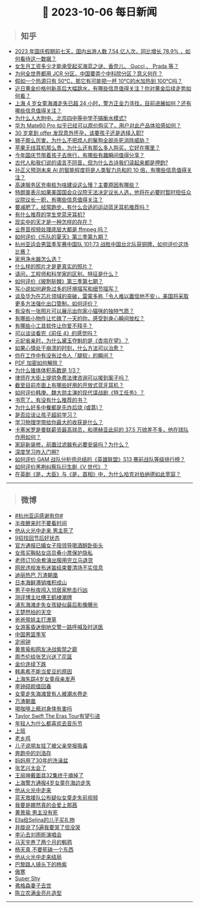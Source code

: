 <h1 align="center">👋 2023-10-06 每日新闻</h1>

> ## 知乎
- [2023 年国庆假期前七天，国内出游人数 7.54 亿人次，同比增长 78.9% ，如何看待这一数据？](https://www.zhihu.com/question/624877517)<br/>
- [女生月工资多少才能承受起买海蓝之谜、香奈儿、 Gucci 、 Prada 等？](https://www.zhihu.com/question/290545785)<br/>
- [为何全世界都用 JCR 分区，中国要弄个中科院分区？意义何在？](https://www.zhihu.com/question/624723439)<br/>
- [假如一个热源只有 50℃，那它有可能把一杯 10℃的水加热到 100℃吗？](https://www.zhihu.com/question/620587796)<br/>
- [近日黄金价格创新高后大幅跳水，有哪些信息值得关注？你对黄金后续走势如何看？](https://www.zhihu.com/question/624867208)<br/>
- [上海 4 岁女童海滩走失已超 24 小时，警方正全力寻找，目前进展如何？还有哪些信息值得关注？](https://www.zhihu.com/question/624858707)<br/>
- [为什么人大附中、北京四中等中学不搞衡水模式?](https://www.zhihu.com/question/624395085)<br/>
- [华为 Mate60 Pro 似乎已经可以原价购买了，用户对此产品体验感如何？](https://www.zhihu.com/question/624680693)<br/>
- [30 岁拿到 offer 发现意外怀孕，该要孩子还是选择入职?](https://www.zhihu.com/question/622558872)<br/>
- [狮子那么厉害，为什么不把烦人的鬣狗全部杀死消除威胁？](https://www.zhihu.com/question/624607807)<br/>
- [苹果无线耳机那么贵，为什么还有那么多人购买，它好在哪里？](https://www.zhihu.com/question/621998657)<br/>
- [今年国庆节带着孩子去旅行，有哪些有趣瞬间值得分享？](https://www.zhihu.com/question/622730107)<br/>
- [古代人和我们说的语言不同音，但为什么古诗我们读起来都是押韵?](https://www.zhihu.com/question/624808607)<br/>
- [孙正义预测未来 AI 的智能程度将是人类智力总和的 10 倍，有哪些信息值得关注？](https://www.zhihu.com/question/624866226)<br/>
- [高速服务区充电桩为啥建设这么慢？主要原因有哪些？](https://www.zhihu.com/question/624646150)<br/>
- [特朗普表示如果美国国会众议院无法决定议长人选，他将在必要时暂时担任众议院议长一职，有哪些信息值得关注？](https://www.zhihu.com/question/624866620)<br/>
- [要减肥了，经常跑步，有什么合适的运动蓝牙耳机推荐吗？](https://www.zhihu.com/question/621839640)<br/>
- [有什么推荐的学生党蓝牙耳机?](https://www.zhihu.com/question/622515572)<br/>
- [现实中的天才是一种怎样的存在？](https://www.zhihu.com/question/268607001)<br/>
- [业界音视频处理底层大都是 ffmpeg 吗？](https://www.zhihu.com/question/316169888)<br/>
- [如何评价《乐队的夏天》第三季第九期？](https://www.zhihu.com/question/624863034)<br/>
- [杭州亚运会男篮季军赛中国队 101:73 战胜中国台北队获铜牌，如何评价这场比赛？](https://www.zhihu.com/question/624879139)<br/>
- [家用净水器怎么选？](https://www.zhihu.com/question/448762463)<br/>
- [什么样的照片才是更真实的照片？](https://www.zhihu.com/question/624517958)<br/>
- [请问，工程师和科学家的区别，特征是什么？](https://www.zhihu.com/question/624591733)<br/>
- [如何评价《披荆斩棘》第三季第七期？](https://www.zhihu.com/question/624862772)<br/>
- [写小说如何避免过多的环境描写和细节描写？](https://www.zhihu.com/question/624741382)<br/>
- [谈及华为在芯片领域的突破，雷蒙多称「令人难以置信地不安」，美国将采取更多方法强化出口管制，如何评价？](https://www.zhihu.com/question/624796612)<br/>
- [有没有一张照片可以展示出你家小猫咪的独特气质？](https://www.zhihu.com/question/613443729)<br/>
- [有哪些小物件让忙碌了一天的你，感受到身心瞬间放松？](https://www.zhihu.com/question/616219740)<br/>
- [有哪些小工具软件让你爱不释手？](https://www.zhihu.com/question/20732735)<br/>
- [可以谈谈看完《前任 4》的感觉吗？](https://www.zhihu.com/question/624491168)<br/>
- [元妃省亲时，为什么黛玉夺魁的是《杏帘在望》？](https://www.zhihu.com/question/624656107)<br/>
- [如果心情处于崩溃的时刻，什么方法可以治愈？](https://www.zhihu.com/question/621312536)<br/>
- [你在工作中有没有过令人「腿软」的瞬间？](https://www.zhihu.com/question/582624863)<br/>
- [PDF 加密如何解除？](https://www.zhihu.com/question/561910147)<br/>
- [为什么锥体体积系数是 1/3？](https://www.zhihu.com/question/624746045)<br/>
- [律师在大街上提供免费法律咨询可以接到案子吗？](https://www.zhihu.com/question/585100519)<br/>
- [截至目前市面上有哪些好用的开放式蓝牙耳机？](https://www.zhihu.com/question/616251434)<br/>
- [如何评价韩庚、魏大勋主演的现代谍战剧《特工任务》？](https://www.zhihu.com/question/622974528)<br/>
- [书荒了，有没有什么推荐的书？](https://www.zhihu.com/question/623571165)<br/>
- [为什么好多中餐都是先炸后烧 (或蒸)？](https://www.zhihu.com/question/624354709)<br/>
- [是否应该让孩子超前学习？](https://www.zhihu.com/question/410326125)<br/>
- [学习物理学带给你最大的收获是什么？](https://www.zhihu.com/question/600336741)<br/>
- [卡塞米罗是曼联薪资最高球员，和德赫亚此前的 37.5 万镑差不多，他在球队作用如何？](https://www.zhihu.com/question/624020492)<br/>
- [家庭新装修，前置过滤器有必要安装吗？为什么？](https://www.zhihu.com/question/598254250)<br/>
- [深度学习咋入门啊?](https://www.zhihu.com/question/624723835)<br/>
- [如何评价 GAM 战队分析师总结的《英雄联盟》S13 赛前战队等级排行榜？](https://www.zhihu.com/question/624724297)<br/>
- [如何评价黑袍纠察队衍生剧《V 世代》？](https://www.zhihu.com/question/624275483)<br/>
- [在英剧《是，大臣》与《是，首相》中，为什么哈克对伯纳德如此宽容？](https://www.zhihu.com/question/624475930)<br/>
---
> ## 微博
- [#杭州亚运感谢有你#](https://s.weibo.com#)<br/>
- [半夜醒来时不要看时间 ](https://s.weibo.com/weibo?q=%23%E5%8D%8A%E5%A4%9C%E9%86%92%E6%9D%A5%E6%97%B6%E4%B8%8D%E8%A6%81%E7%9C%8B%E6%97%B6%E9%97%B4%23&t=31&band_rank=1&Refer=top)<br/>
- [他从火光中走来 男主死了 ](https://s.weibo.com/weibo?q=%E4%BB%96%E4%BB%8E%E7%81%AB%E5%85%89%E4%B8%AD%E8%B5%B0%E6%9D%A5%20%E7%94%B7%E4%B8%BB%E6%AD%BB%E4%BA%86&t=31&band_rank=2&Refer=top)<br/>
- [9招找回节后好状态 ](https://s.weibo.com/weibo?q=%239%E6%8B%9B%E6%89%BE%E5%9B%9E%E8%8A%82%E5%90%8E%E5%A5%BD%E7%8A%B6%E6%80%81%23&t=31&band_rank=3&Refer=top)<br/>
- [官方通报已婚女子陪领导喝酒醉卧街头 ](https://s.weibo.com/weibo?q=%23%E5%AE%98%E6%96%B9%E9%80%9A%E6%8A%A5%E5%B7%B2%E5%A9%9A%E5%A5%B3%E5%AD%90%E9%99%AA%E9%A2%86%E5%AF%BC%E5%96%9D%E9%85%92%E9%86%89%E5%8D%A7%E8%A1%97%E5%A4%B4%23&t=31&band_rank=4&Refer=top)<br/>
- [女孩买胸贴女店员叠小票保护隐私 ](https://s.weibo.com/weibo?q=%23%E5%A5%B3%E5%AD%A9%E4%B9%B0%E8%83%B8%E8%B4%B4%E5%A5%B3%E5%BA%97%E5%91%98%E5%8F%A0%E5%B0%8F%E7%A5%A8%E4%BF%9D%E6%8A%A4%E9%9A%90%E7%A7%81%23&t=31&band_rank=5&Refer=top)<br/>
- [老师订10余套演出服用完立马退货 ](https://s.weibo.com/weibo?q=%23%E8%80%81%E5%B8%88%E8%AE%A210%E4%BD%99%E5%A5%97%E6%BC%94%E5%87%BA%E6%9C%8D%E7%94%A8%E5%AE%8C%E7%AB%8B%E9%A9%AC%E9%80%80%E8%B4%A7%23&t=31&band_rank=6&Refer=top)<br/>
- [网民违规发布迷笛结束要清场不实信息 ](https://s.weibo.com/weibo?q=%23%E7%BD%91%E6%B0%91%E8%BF%9D%E8%A7%84%E5%8F%91%E5%B8%83%E8%BF%B7%E7%AC%9B%E7%BB%93%E6%9D%9F%E8%A6%81%E6%B8%85%E5%9C%BA%E4%B8%8D%E5%AE%9E%E4%BF%A1%E6%81%AF%23&t=31&band_rank=&Refer=top)<br/>
- [迪丽热巴 万渣朝凰 ](https://s.weibo.com/weibo?q=%E8%BF%AA%E4%B8%BD%E7%83%AD%E5%B7%B4%20%E4%B8%87%E6%B8%A3%E6%9C%9D%E5%87%B0&t=31&band_rank=7&Refer=top)<br/>
- [日本海鲜滞销堆积成山 ](https://s.weibo.com/weibo?q=%23%E6%97%A5%E6%9C%AC%E6%B5%B7%E9%B2%9C%E6%BB%9E%E9%94%80%E5%A0%86%E7%A7%AF%E6%88%90%E5%B1%B1%23&t=31&band_rank=8&Refer=top)<br/>
- [男子中秋夜闯入邻居家枪击行凶 ](https://s.weibo.com/weibo?q=%23%E7%94%B7%E5%AD%90%E4%B8%AD%E7%A7%8B%E5%A4%9C%E9%97%AF%E5%85%A5%E9%82%BB%E5%B1%85%E5%AE%B6%E6%9E%AA%E5%87%BB%E8%A1%8C%E5%87%B6%23&t=31&band_rank=9&Refer=top)<br/>
- [测评博主吐槽王鹤棣潮牌 ](https://s.weibo.com/weibo?q=%23%E6%B5%8B%E8%AF%84%E5%8D%9A%E4%B8%BB%E5%90%90%E6%A7%BD%E7%8E%8B%E9%B9%A4%E6%A3%A3%E6%BD%AE%E7%89%8C%23&t=31&band_rank=10&Refer=top)<br/>
- [浦东海滩走失女孩疑似最后影像曝光 ](https://s.weibo.com/weibo?q=%23%E6%B5%A6%E4%B8%9C%E6%B5%B7%E6%BB%A9%E8%B5%B0%E5%A4%B1%E5%A5%B3%E5%AD%A9%E7%96%91%E4%BC%BC%E6%9C%80%E5%90%8E%E5%BD%B1%E5%83%8F%E6%9B%9D%E5%85%89%23&t=31&band_rank=11&Refer=top)<br/>
- [王楚然拍的天空 ](https://s.weibo.com/weibo?q=%23%E7%8E%8B%E6%A5%9A%E7%84%B6%E6%8B%8D%E7%9A%84%E5%A4%A9%E7%A9%BA%23&t=31&band_rank=12&Refer=top)<br/>
- [爸爸带娃主打潦草 ](https://s.weibo.com/weibo?q=%23%E7%88%B8%E7%88%B8%E5%B8%A6%E5%A8%83%E4%B8%BB%E6%89%93%E6%BD%A6%E8%8D%89%23&t=31&band_rank=13&Refer=top)<br/>
- [女游客昏迷倒地交警一路呼喊及时送医 ](https://s.weibo.com/weibo?q=%23%E5%A5%B3%E6%B8%B8%E5%AE%A2%E6%98%8F%E8%BF%B7%E5%80%92%E5%9C%B0%E4%BA%A4%E8%AD%A6%E4%B8%80%E8%B7%AF%E5%91%BC%E5%96%8A%E5%8F%8A%E6%97%B6%E9%80%81%E5%8C%BB%23&t=31&band_rank=14&Refer=top)<br/>
- [中国男篮季军 ](https://s.weibo.com/weibo?q=%23%E4%B8%AD%E5%9B%BD%E7%94%B7%E7%AF%AE%E5%AD%A3%E5%86%9B%23&t=31&band_rank=15&Refer=top)<br/>
- [定闹钟 ](https://s.weibo.com/weibo?q=%E5%AE%9A%E9%97%B9%E9%92%9F&t=31&band_rank=16&Refer=top)<br/>
- [黄景瑜和网友决战紫禁之巅 ](https://s.weibo.com/weibo?q=%E9%BB%84%E6%99%AF%E7%91%9C%E5%92%8C%E7%BD%91%E5%8F%8B%E5%86%B3%E6%88%98%E7%B4%AB%E7%A6%81%E4%B9%8B%E5%B7%85&t=31&band_rank=17&Refer=top)<br/>
- [周杰伦给张艺兴送了花篮 ](https://s.weibo.com/weibo?q=%23%E5%91%A8%E6%9D%B0%E4%BC%A6%E7%BB%99%E5%BC%A0%E8%89%BA%E5%85%B4%E9%80%81%E4%BA%86%E8%8A%B1%E7%AF%AE%23&t=31&band_rank=18&Refer=top)<br/>
- [金价连续下跌 ](https://s.weibo.com/weibo?q=%23%E9%87%91%E4%BB%B7%E8%BF%9E%E7%BB%AD%E4%B8%8B%E8%B7%8C%23&t=31&band_rank=19&Refer=top)<br/>
- [韩素希不能当爱豆的原因 ](https://s.weibo.com/weibo?q=%23%E9%9F%A9%E7%B4%A0%E5%B8%8C%E4%B8%8D%E8%83%BD%E5%BD%93%E7%88%B1%E8%B1%86%E7%9A%84%E5%8E%9F%E5%9B%A0%23&t=31&band_rank=20&Refer=top)<br/>
- [上海失踪4岁女童母亲发声 ](https://s.weibo.com/weibo?q=%23%E4%B8%8A%E6%B5%B7%E5%A4%B1%E8%B8%AA4%E5%B2%81%E5%A5%B3%E7%AB%A5%E6%AF%8D%E4%BA%B2%E5%8F%91%E5%A3%B0%23&t=31&band_rank=21&Refer=top)<br/>
- [李钟硕颜值回春 ](https://s.weibo.com/weibo?q=%E6%9D%8E%E9%92%9F%E7%A1%95%E9%A2%9C%E5%80%BC%E5%9B%9E%E6%98%A5&t=31&band_rank=22&Refer=top)<br/>
- [女童走失海滩曾有人被潮水卷走 ](https://s.weibo.com/weibo?q=%23%E5%A5%B3%E7%AB%A5%E8%B5%B0%E5%A4%B1%E6%B5%B7%E6%BB%A9%E6%9B%BE%E6%9C%89%E4%BA%BA%E8%A2%AB%E6%BD%AE%E6%B0%B4%E5%8D%B7%E8%B5%B0%23&t=31&band_rank=23&Refer=top)<br/>
- [万渣朝凰 ](https://s.weibo.com/weibo?q=%E4%B8%87%E6%B8%A3%E6%9C%9D%E5%87%B0&t=31&band_rank=24&Refer=top)<br/>
- [喝咖啡上瘾对身体有害吗 ](https://s.weibo.com/weibo?q=%23%E5%96%9D%E5%92%96%E5%95%A1%E4%B8%8A%E7%98%BE%E5%AF%B9%E8%BA%AB%E4%BD%93%E6%9C%89%E5%AE%B3%E5%90%97%23&t=31&band_rank=25&Refer=top)<br/>
- [Taylor Swift The Eras Tour有望引进 ](https://s.weibo.com/weibo?q=Taylor%20Swift%20The%20Eras%20Tour%E6%9C%89%E6%9C%9B%E5%BC%95%E8%BF%9B&t=31&band_rank=26&Refer=top)<br/>
- [年轻人为什么都喜欢去音乐节 ](https://s.weibo.com/weibo?q=%23%E5%B9%B4%E8%BD%BB%E4%BA%BA%E4%B8%BA%E4%BB%80%E4%B9%88%E9%83%BD%E5%96%9C%E6%AC%A2%E5%8E%BB%E9%9F%B3%E4%B9%90%E8%8A%82%23&t=31&band_rank=27&Refer=top)<br/>
- [上班 ](https://s.weibo.com/weibo?q=%E4%B8%8A%E7%8F%AD&t=31&band_rank=28&Refer=top)<br/>
- [老乡鸡 ](https://s.weibo.com/weibo?q=%E8%80%81%E4%B9%A1%E9%B8%A1&t=31&band_rank=29&Refer=top)<br/>
- [儿子说朋友挂了被父亲举报吸毒 ](https://s.weibo.com/weibo?q=%23%E5%84%BF%E5%AD%90%E8%AF%B4%E6%9C%8B%E5%8F%8B%E6%8C%82%E4%BA%86%E8%A2%AB%E7%88%B6%E4%BA%B2%E4%B8%BE%E6%8A%A5%E5%90%B8%E6%AF%92%23&t=31&band_rank=30&Refer=top)<br/>
- [奔跑中的刘浩存 ](https://s.weibo.com/weibo?q=%E5%A5%94%E8%B7%91%E4%B8%AD%E7%9A%84%E5%88%98%E6%B5%A9%E5%AD%98&t=31&band_rank=31&Refer=top)<br/>
- [妈妈用了30年的洗澡盆 ](https://s.weibo.com/weibo?q=%23%E5%A6%88%E5%A6%88%E7%94%A8%E4%BA%8630%E5%B9%B4%E7%9A%84%E6%B4%97%E6%BE%A1%E7%9B%86%23&t=31&band_rank=32&Refer=top)<br/>
- [张艺兴太会了 ](https://s.weibo.com/weibo?q=%E5%BC%A0%E8%89%BA%E5%85%B4%E5%A4%AA%E4%BC%9A%E4%BA%86&t=31&band_rank=33&Refer=top)<br/>
- [王丽坤戴面具32集终于摘掉了 ](https://s.weibo.com/weibo?q=%23%E7%8E%8B%E4%B8%BD%E5%9D%A4%E6%88%B4%E9%9D%A2%E5%85%B732%E9%9B%86%E7%BB%88%E4%BA%8E%E6%91%98%E6%8E%89%E4%BA%86%23&t=31&band_rank=34&Refer=top)<br/>
- [上海警方通报4岁女童在海边走失 ](https://s.weibo.com/weibo?q=%23%E4%B8%8A%E6%B5%B7%E8%AD%A6%E6%96%B9%E9%80%9A%E6%8A%A54%E5%B2%81%E5%A5%B3%E7%AB%A5%E5%9C%A8%E6%B5%B7%E8%BE%B9%E8%B5%B0%E5%A4%B1%23&t=31&band_rank=35&Refer=top)<br/>
- [他从火光中走来 ](https://s.weibo.com/weibo?q=%E4%BB%96%E4%BB%8E%E7%81%AB%E5%85%89%E4%B8%AD%E8%B5%B0%E6%9D%A5&t=31&band_rank=36&Refer=top)<br/>
- [蓝天救援队公布疑似女童走失前视频 ](https://s.weibo.com/weibo?q=%23%E8%93%9D%E5%A4%A9%E6%95%91%E6%8F%B4%E9%98%9F%E5%85%AC%E5%B8%83%E7%96%91%E4%BC%BC%E5%A5%B3%E7%AB%A5%E8%B5%B0%E5%A4%B1%E5%89%8D%E8%A7%86%E9%A2%91%23&t=31&band_rank=37&Refer=top)<br/>
- [我要是娜然真的会爱上那茜 ](https://s.weibo.com/weibo?q=%E6%88%91%E8%A6%81%E6%98%AF%E5%A8%9C%E7%84%B6%E7%9C%9F%E7%9A%84%E4%BC%9A%E7%88%B1%E4%B8%8A%E9%82%A3%E8%8C%9C&t=31&band_rank=38&Refer=top)<br/>
- [黄景瑜 男主没有死 ](https://s.weibo.com/weibo?q=%E9%BB%84%E6%99%AF%E7%91%9C%20%E7%94%B7%E4%B8%BB%E6%B2%A1%E6%9C%89%E6%AD%BB&t=31&band_rank=39&Refer=top)<br/>
- [Ella给Selina的儿子买礼物 ](https://s.weibo.com/weibo?q=%23Ella%E7%BB%99Selina%E7%9A%84%E5%84%BF%E5%AD%90%E4%B9%B0%E7%A4%BC%E7%89%A9%23&t=31&band_rank=40&Refer=top)<br/>
- [井胧说了5遍我要哭了但没哭 ](https://s.weibo.com/weibo?q=%23%E4%BA%95%E8%83%A7%E8%AF%B4%E4%BA%865%E9%81%8D%E6%88%91%E8%A6%81%E5%93%AD%E4%BA%86%E4%BD%86%E6%B2%A1%E5%93%AD%23&t=31&band_rank=41&Refer=top)<br/>
- [李沁去刘雨昕演唱会 ](https://s.weibo.com/weibo?q=%E6%9D%8E%E6%B2%81%E5%8E%BB%E5%88%98%E9%9B%A8%E6%98%95%E6%BC%94%E5%94%B1%E4%BC%9A&t=31&band_rank=42&Refer=top)<br/>
- [马天宇养了两个月的鹌鹑 ](https://s.weibo.com/weibo?q=%23%E9%A9%AC%E5%A4%A9%E5%AE%87%E5%85%BB%E4%BA%86%E4%B8%A4%E4%B8%AA%E6%9C%88%E7%9A%84%E9%B9%8C%E9%B9%91%23&t=31&band_rank=43&Refer=top)<br/>
- [杨天真 不要死磕一个东西 ](https://s.weibo.com/weibo?q=%E6%9D%A8%E5%A4%A9%E7%9C%9F%20%E4%B8%8D%E8%A6%81%E6%AD%BB%E7%A3%95%E4%B8%80%E4%B8%AA%E4%B8%9C%E8%A5%BF&t=31&band_rank=44&Refer=top)<br/>
- [他从火光中走来结局 ](https://s.weibo.com/weibo?q=%E4%BB%96%E4%BB%8E%E7%81%AB%E5%85%89%E4%B8%AD%E8%B5%B0%E6%9D%A5%E7%BB%93%E5%B1%80&t=31&band_rank=45&Refer=top)<br/>
- [巴黎路人镜头下的杨紫 ](https://s.weibo.com/weibo?q=%23%E5%B7%B4%E9%BB%8E%E8%B7%AF%E4%BA%BA%E9%95%9C%E5%A4%B4%E4%B8%8B%E7%9A%84%E6%9D%A8%E7%B4%AB%23&t=31&band_rank=46&Refer=top)<br/>
- [傲寒 ](https://s.weibo.com/weibo?q=%E5%82%B2%E5%AF%92&t=31&band_rank=47&Refer=top)<br/>
- [Super Shy ](https://s.weibo.com/weibo?q=Super%20Shy&t=31&band_rank=48&Refer=top)<br/>
- [弗格森妻子去世 ](https://s.weibo.com/weibo?q=%23%E5%BC%97%E6%A0%BC%E6%A3%AE%E5%A6%BB%E5%AD%90%E5%8E%BB%E4%B8%96%23&t=31&band_rank=49&Refer=top)<br/>
- [陈立农满金亮片造型 ](https://s.weibo.com/weibo?q=%23%E9%99%88%E7%AB%8B%E5%86%9C%E6%BB%A1%E9%87%91%E4%BA%AE%E7%89%87%E9%80%A0%E5%9E%8B%23&t=31&band_rank=50&Refer=top)<br/>
---
